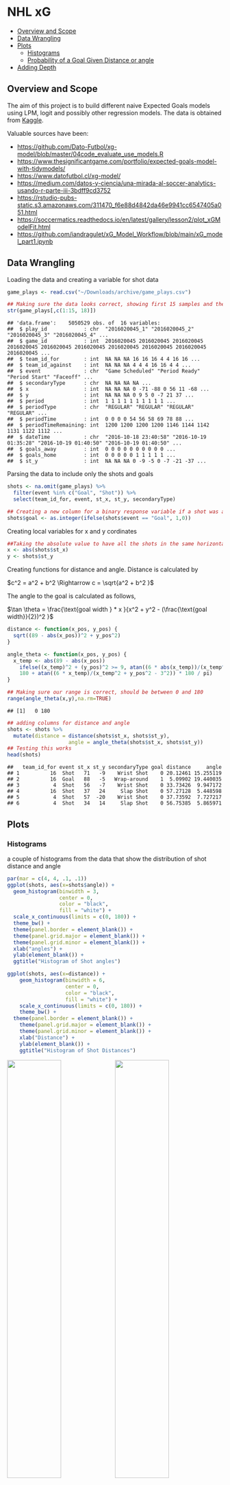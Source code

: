 NHL xG
================

- <a href="#overview-and-scope" id="toc-overview-and-scope">Overview and
  Scope</a>
- <a href="#data-wrangling" id="toc-data-wrangling">Data Wrangling</a>
- <a href="#plots" id="toc-plots">Plots</a>
  - <a href="#histograms" id="toc-histograms">Histograms</a>
  - <a href="#probability-of-a-goal-given-distance-or-angle"
    id="toc-probability-of-a-goal-given-distance-or-angle">Probability of a
    Goal Given Distance or angle</a>
- <a href="#adding-depth" id="toc-adding-depth">Adding Depth</a>

## Overview and Scope

The aim of this project is to build different naive Expected Goals
models using LPM, logit and possibly other regression models. The data
is obtained from
[Kaggle](https://www.kaggle.com/datasets/martinellis/nhl-game-data).

Valuable sources have been:

- <https://github.com/Dato-Futbol/xg-model/blob/master/04code_evaluate_use_models.R>
- <https://www.thesignificantgame.com/portfolio/expected-goals-model-with-tidymodels/>
- <https://www.datofutbol.cl/xg-model/>
- <https://medium.com/datos-y-ciencia/una-mirada-al-soccer-analytics-usando-r-parte-iii-3bdff9cd3752>
- <https://rstudio-pubs-static.s3.amazonaws.com/311470_f6e88d4842da46e9941cc6547405a051.html>
- <https://soccermatics.readthedocs.io/en/latest/gallery/lesson2/plot_xGModelFit.html>
- <https://github.com/iandragulet/xG_Model_Workflow/blob/main/xG_model_part1.ipynb>

## Data Wrangling

Loading the data and creating a variable for shot data

``` r
game_plays <- read.csv("~/Downloads/archive/game_plays.csv")

## Making sure the data looks correct, showing first 15 samples and the response variable
str(game_plays[,c(1:15, 18)])
```

    ## 'data.frame':    5050529 obs. of  16 variables:
    ##  $ play_id            : chr  "2016020045_1" "2016020045_2" "2016020045_3" "2016020045_4" ...
    ##  $ game_id            : int  2016020045 2016020045 2016020045 2016020045 2016020045 2016020045 2016020045 2016020045 2016020045 2016020045 ...
    ##  $ team_id_for        : int  NA NA NA 16 16 16 4 4 16 16 ...
    ##  $ team_id_against    : int  NA NA NA 4 4 4 16 16 4 4 ...
    ##  $ event              : chr  "Game Scheduled" "Period Ready" "Period Start" "Faceoff" ...
    ##  $ secondaryType      : chr  NA NA NA NA ...
    ##  $ x                  : int  NA NA NA 0 -71 -88 0 56 11 -68 ...
    ##  $ y                  : int  NA NA NA 0 9 5 0 -7 21 37 ...
    ##  $ period             : int  1 1 1 1 1 1 1 1 1 1 ...
    ##  $ periodType         : chr  "REGULAR" "REGULAR" "REGULAR" "REGULAR" ...
    ##  $ periodTime         : int  0 0 0 0 54 56 58 69 78 88 ...
    ##  $ periodTimeRemaining: int  1200 1200 1200 1200 1146 1144 1142 1131 1122 1112 ...
    ##  $ dateTime           : chr  "2016-10-18 23:40:58" "2016-10-19 01:35:28" "2016-10-19 01:40:50" "2016-10-19 01:40:50" ...
    ##  $ goals_away         : int  0 0 0 0 0 0 0 0 0 0 ...
    ##  $ goals_home         : int  0 0 0 0 0 1 1 1 1 1 ...
    ##  $ st_y               : int  NA NA NA 0 -9 -5 0 -7 -21 -37 ...

Parsing the data to include only the shots and goals

``` r
shots <- na.omit(game_plays) %>%
  filter(event %in% c("Goal", "Shot")) %>%
  select(team_id_for, event, st_x, st_y, secondaryType)

## Creating a new column for a binary response variable if a shot was a goal or not
shots$goal <- as.integer(ifelse(shots$event == "Goal", 1,0))
```

Creating local variables for x and y cordinates

``` r
##Taking the absolute value to have all the shots in the same horizontal axis
x <- abs(shots$st_x)
y <- shots$st_y
```

Creating functions for distance and angle. Distance is calculated by

$c^2 = a^2 + b^2 \Rightarrow c = \sqrt{a^2 + b^2 }$

The angle to the goal is calculated as follows,

$\tan \theta = \frac{\text{goal width } * x }{x^2 + y^2 - (\frac{\text{goal width}}{2})^2 }$

``` r
distance <- function(x_pos, y_pos) {
  sqrt((89 - abs(x_pos))^2 + y_pos^2)
}

angle_theta <- function(x_pos, y_pos) {
  x_temp <- abs(89 - abs(x_pos))
    ifelse((x_temp)^2 + (y_pos)^2 >= 9, atan((6 * abs(x_temp))/(x_temp^2 + y_pos^2 - 3^2)) * 180 / pi,
    180 + atan((6 * x_temp)/(x_temp^2 + y_pos^2 - 3^2)) * 180 / pi)
}

## Making sure our range is correct, should be between 0 and 180
range(angle_theta(x,y),na.rm=TRUE)
```

    ## [1]   0 180

``` r
## adding columns for distance and angle
shots <- shots %>%
  mutate(distance = distance(shots$st_x, shots$st_y),
                    angle = angle_theta(shots$st_x, shots$st_y))
## Testing this works
head(shots)
```

    ##   team_id_for event st_x st_y secondaryType goal distance     angle
    ## 1          16  Shot   71   -9    Wrist Shot    0 20.12461 15.255119
    ## 2          16  Goal   88   -5   Wrap-around    1  5.09902 19.440035
    ## 3           4  Shot   56   -7    Wrist Shot    0 33.73426  9.947172
    ## 4          16  Shot   37   24     Slap Shot    0 57.27128  5.448598
    ## 5           4  Shot   57  -20    Wrist Shot    0 37.73592  7.727217
    ## 6           4  Shot   34   14     Slap Shot    0 56.75385  5.865971

## Plots

### Histograms

a couple of histograms from the data that show the distribution of shot
distance and angle

``` r
par(mar = c(4, 4, .1, .1))
ggplot(shots, aes(x=shots$angle)) +
  geom_histogram(binwidth = 3,
                 center = 0,
                 color = "black",
                 fill = "white") +
  scale_x_continuous(limits = c(0, 180)) +
  theme_bw() +
  theme(panel.border = element_blank()) + 
  theme(panel.grid.major = element_blank()) +
  theme(panel.grid.minor = element_blank()) + 
  xlab("angles") + 
  ylab(element_blank()) + 
  ggtitle("Histogram of Shot angles")

ggplot(shots, aes(x=distance)) +
    geom_histogram(binwidth = 6,
                   center = 0,
                   color = "black",
                   fill = "white") +
    scale_x_continuous(limits = c(0, 180)) +
    theme_bw() +
  theme(panel.border = element_blank()) + 
    theme(panel.grid.major = element_blank()) +
    theme(panel.grid.minor = element_blank()) + 
    xlab("Distance") + 
    ylab(element_blank()) + 
    ggtitle("Histogram of Shot Distances")
```

<img src="NHL_xG_files/figure-gfm/Histograms-1.png" width="50%" /><img src="NHL_xG_files/figure-gfm/Histograms-2.png" width="50%" />

### Probability of a Goal Given Distance or angle

``` r
bins_distance <- aggregate(shots,
                   by=list(cut(shots$distance, seq(0,100,10))),
                   mean)

bins_angle <- aggregate(shots,
                  by=list(cut(shots$angle, seq(0,180,10))),
                  mean)

## Changing the first column to numeric values so that ggplot geom_smooth works
bins_distance$Group.1 <- as.numeric(bins_distance$Group.1)
bins_angle$Group.1 <- as.numeric(bins_angle$Group.1)

angles <- as.character(seq(0, 180, 10))
distances <- as.character(seq(0, 90, 10))


ggplot(bins_distance, aes(x= bins_distance$Group.1, y =  bins_distance$goal)) +
                          geom_point() +
                          geom_line() +
                          theme_bw() + 
                          xlab("Distance to goal (Feet)") +
                          ylab("Probability of Goal") + 
                          scale_x_discrete(limits = distances) +
                          ggtitle("Probability of Goal Given the Distance")
                          
ggplot () + aes(x= bins_angle$Group.1, y =  bins_angle$goal) +
  geom_point() +
  geom_smooth(method=lm, se = F) + 
  theme_bw() +
  xlab("angle to Goal") +
  ylab("Probability of Goal") + 
  ggtitle("Probability of Goal Given the angle") +
  scale_x_discrete(limits = angles)
```

<img src="NHL_xG_files/figure-gfm/Bins-1.png" width="50%" /><img src="NHL_xG_files/figure-gfm/Bins-2.png" width="50%" />
In the distance to goal there’s an interesting fact: probability of goal
increases with distance. This is likely due to the fact that usually
shots from very far away are shot due to empty goal: hence it scewing
the data. In angle to goal there’s no notable surprises.

This chunk is saved for possible future uses. To ensure unbiasedness,
training data has to be separated from the actual testing data. With the
following commands the sample is randomized and 70% of it would be used
for the training data.

``` r
LPM <- lm(goal ~ distance + angle, data = shots)
summary(LPM)
```

    ## 
    ## Call:
    ## lm(formula = goal ~ distance + angle, data = shots)
    ## 
    ## Residuals:
    ##      Min       1Q   Median       3Q      Max 
    ## -0.91679 -0.10933 -0.06287 -0.03935  1.01867 
    ## 
    ## Coefficients:
    ##               Estimate Std. Error t value Pr(>|t|)    
    ## (Intercept)  7.182e-02  1.213e-03   59.20   <2e-16 ***
    ## distance    -1.076e-03  2.243e-05  -47.99   <2e-16 ***
    ## angle        4.706e-03  4.077e-05  115.43   <2e-16 ***
    ## ---
    ## Signif. codes:  0 '***' 0.001 '**' 0.01 '*' 0.05 '.' 0.1 ' ' 1
    ## 
    ## Residual standard error: 0.2842 on 929388 degrees of freedom
    ##   (28 observations deleted due to missingness)
    ## Multiple R-squared:  0.05006,    Adjusted R-squared:  0.05006 
    ## F-statistic: 2.449e+04 on 2 and 929388 DF,  p-value: < 2.2e-16

``` r
LPM_distance <- as.numeric(LPM$coefficients["distance"])
LPM_angle <- as.numeric(LPM$coefficients["angle"])
LPM_intercept <- as.numeric(LPM$coefficients["(Intercept)"])
LPM_manual <- LPM_intercept + LPM_distance * shots$distance + LPM_angle * shots$angle
```

In the plot below, the the main downside of LPM model becomes apparent:
results are not bound \[0,1\].

``` r
ggplot(data = LPM, mapping=aes(x=angle, y = goal)) +
  geom_point() + geom_smooth(method = "lm", se = F) +
  theme_bw()
```

![](NHL_xG_files/figure-gfm/LPM%20Plot-1.png)<!-- -->

Because of this and various other reasons, logit is used.

``` r
logit <- glm(goal ~ distance + angle,
             family = binomial(link = 'logit'),
             data = shots)

logit_distance <- as.numeric(logit$coefficients["distance"])
logit_angle <- as.numeric(logit$coefficients["angle"])
logit_intercept <- as.numeric(logit$coefficients["(Intercept)"])
logit_value <- 1/(1+exp(logit_intercept + logit_distance * shots$distance + logit_angle * shots$angle))
```

In a logit model, the probability of an event is given by

$P = \frac{1}{1 + - exp^{-{(\beta_0 + \beta_1 x_1 \beta_2 x_2 + …)}}}$

``` r
ggplot(logit, aes(x=distance, y =goal)) +
  geom_point() + geom_smooth(method = "glm", method.args = list(family = "quasibinomial"), se = F) +
  scale_x_reverse() +
  theme_bw() +
  xlab("Distance to Goal") +
  ylab("Probability of Goal") + 
  ggtitle("Distance as an explanatory variable") 

ggplot(logit, aes(x=angle, y =goal)) +
  geom_point() + geom_smooth(method = "glm", method.args = list(family = "quasibinomial"), se = F) +
  theme_bw() +
  xlab("angle to Goal") +
  ylab("Probability of Goal") + 
  ggtitle("angle as an explanatory variable") 
```

<img src="NHL_xG_files/figure-gfm/Logit Plots-1.png" width="50%" /><img src="NHL_xG_files/figure-gfm/Logit Plots-2.png" width="50%" />
From graphs above, it becomes visually clear that angle is a way more
important factor affecting if a shot is a goal or not. To test whether
we could improve explanatory power of distance, we add a quadratic form
of it as an extra variable.

``` r
shots$distance_sq <- shots$distance^2

logit.2 <- glm(goal ~ distance + distance_sq + angle,
               family = binomial(link = 'logit'),
               data = shots)

summary(logit.2)
```

    ## 
    ## Call:
    ## glm(formula = goal ~ distance + distance_sq + angle, family = binomial(link = "logit"), 
    ##     data = shots)
    ## 
    ## Deviance Residuals: 
    ##     Min       1Q   Median       3Q      Max  
    ## -2.3829  -0.4816  -0.3608  -0.2779   3.1150  
    ## 
    ## Coefficients:
    ##               Estimate Std. Error z value Pr(>|z|)    
    ## (Intercept) -1.982e+00  2.582e-02 -76.759  < 2e-16 ***
    ## distance    -2.028e-02  1.248e-03 -16.244  < 2e-16 ***
    ## distance_sq -9.991e-05  1.610e-05  -6.205 5.47e-10 ***
    ## angle        2.668e-02  5.186e-04  51.437  < 2e-16 ***
    ## ---
    ## Signif. codes:  0 '***' 0.001 '**' 0.01 '*' 0.05 '.' 0.1 ' ' 1
    ## 
    ## (Dispersion parameter for binomial family taken to be 1)
    ## 
    ##     Null deviance: 578555  on 929390  degrees of freedom
    ## Residual deviance: 536707  on 929387  degrees of freedom
    ##   (28 observations deleted due to missingness)
    ## AIC: 536715
    ## 
    ## Number of Fisher Scoring iterations: 6

``` r
logit.2_coef <- logit.2$coefficients
logit.2_distance <- logit.2_coef["distance"]
logit.2_distance_sq <- logit.2_coef["distance_sq"]
logit.2_intercept <- logit.2_coef["(Intercept)"]


b <- data.frame(c(seq(0,100,.1)))

a <- (1 / (1 + exp(-logit.2_distance * b - logit.2_distance_sq * b - logit.2_intercept)))
a.2 <- (1 / (1 + exp(-logit_distance * b - logit_intercept)))
a.3 <- (1 / (1 + exp(-logit.2_distance * b - logit.2_intercept)))
  
c <- cbind(a, a.2, b)

colnames(c) <- c("a", "a.2", "b")

ggplot(c, aes(x=b,y=a)) +
  geom_point(size = 0.4, col = "darkgreen") + 
  geom_point(aes(y=a.2), size = 0.3, col = "darkred") +
  theme_bw() + 
  ggtitle("Comparing Distance Variables with and without quadratic term") +
  xlab("Distance to Goal") +
  ylab("Probability of a Goal")
```

![](NHL_xG_files/figure-gfm/Quadratics-1.png)<!-- -->

As we can see, quadratic’s effect is minimal and henceforth will be
discarded.

``` r
artificial_shots <- crossing(location_x = seq(30, 88, by = 1), location_y = seq(-37, 37, by = 1))

artificial_shots$distance <- distance(artificial_shots$location_x, artificial_shots$location_y)
artificial_shots$angle <- angle_theta(artificial_shots$location_x, artificial_shots$location_y)
artificial_shots$xg <- LPM_intercept + distance(artificial_shots$location_x,artificial_shots$location_y) * LPM_distance + angle_theta(artificial_shots$location_x, artificial_shots$location_y) * LPM_angle

geom_hockey(league = "NHL", rotation = 90, display_range = "ozone") +
  geom_point(aes(x = artificial_shots$location_y, y = artificial_shots$location_x, col = artificial_shots$xg, alpha = 1)) +
  scale_color_gradient2(low = "white", mid="red", midpoint = 0.55, high ="darkred",
                       scales::rescale(c(0.9,0.1)))
```

![](NHL_xG_files/figure-gfm/Heatmap%20LPM-1.png)<!-- -->

``` r
artificial_shots <- crossing(location_x = seq(30, 88, by = 1), location_y = seq(-37, 37, by = 1))

artificial_shots$distance <- distance(artificial_shots$location_x, artificial_shots$location_y)
artificial_shots$angle <- angle_theta(artificial_shots$location_x, artificial_shots$location_y)
artificial_shots$xg_logit <- 1 / (1 + exp(-logit_intercept - distance(artificial_shots$location_x,artificial_shots$location_y) * logit_distance - angle_theta(artificial_shots$location_x, artificial_shots$location_y) * logit_angle))

geom_hockey(league = "NHL", rotation = 90, display_range = "ozone") +
  geom_point(aes(x = artificial_shots$location_y, y = artificial_shots$location_x, col = artificial_shots$xg_logit, alpha = 0.1)) +
  scale_color_gradient(low = "white", high ="red",
                       scales::rescale(c(0.1,0.9))) 
```

![](NHL_xG_files/figure-gfm/Heatmap%20logit-1.png)<!-- -->

## Adding Depth

Henceforth we will be comparing the effectivness of the models, hence
the data will be split into training- and testing data. Here 70% of the
full sample is used for training and the remaining 30% for testing. This
ensured unbiasedness when testing the models.

``` r
train_test_split <- initial_split(data = shots, prop = 0.7)

train_data <- train_test_split %>%
  training()
test_data <- train_test_split %>%
  testing()
```

Let’s broaden our analysis by adding an other explanatory factor to the
regression: shot type. We have the following options:

``` r
unique(shots$secondaryType)
```

    ## [1] "Wrist Shot"  "Wrap-around" "Slap Shot"   "Tip-In"      "Snap Shot"  
    ## [6] "Backhand"    "Deflected"

Lets add this to the regression and see how the coefficients for
distance and angle change.

``` r
logit.3 <- glm(goal ~ distance + angle + secondaryType,
             family = binomial(link = 'logit'),
             data = train_data)

logit_pred <- predict(logit, test_data, type = "response")
logit.2_pred <- predict(logit.2, test_data, type = "response")

logit.3_pred <- predict(logit.3, test_data, type = "response")
table(shots$goal)
```

    ## 
    ##      0      1 
    ## 842232  87187

``` r
head(logit.3_pred)
```

    ##          1          3          5          6         11         12 
    ## 0.11658802 0.06835659 0.05722181 0.04078958 0.08699114 0.06165163

``` r
sum(logit.3_pred > 0.01, na.rm=TRUE)
```

    ## [1] 277731

``` r
par(pty = "s")
#Comparing Logit models 
roc.test(roc(test_data$goal, logit.3_pred), roc(test_data$goal, logit.2_pred))
```

    ## 
    ##  DeLong's test for two correlated ROC curves
    ## 
    ## data:  roc(test_data$goal, logit.3_pred) and roc(test_data$goal, logit.2_pred)
    ## Z = 19.652, p-value < 2.2e-16
    ## alternative hypothesis: true difference in AUC is not equal to 0
    ## 95 percent confidence interval:
    ##  0.008135085 0.009937485
    ## sample estimates:
    ## AUC of roc1 AUC of roc2 
    ##   0.7176285   0.7085922

``` r
#Comparing better Logit model to the LPM model
roc.test(roc(test_data$goal, logit.3_pred), roc(test_data$goal, logit_pred))
```

    ## 
    ##  DeLong's test for two correlated ROC curves
    ## 
    ## data:  roc(test_data$goal, logit.3_pred) and roc(test_data$goal, logit_pred)
    ## Z = 21.219, p-value < 2.2e-16
    ## alternative hypothesis: true difference in AUC is not equal to 0
    ## 95 percent confidence interval:
    ##  0.00892232 0.01073836
    ## sample estimates:
    ## AUC of roc1 AUC of roc2 
    ##   0.7176285   0.7077982

``` r
logit.3_roc <- roc(test_data$goal, logit.3_pred, plot = TRUE, print.auc = TRUE, col = "darkred",
  legacy.axes = TRUE, percent = TRUE, xlab = "False Positive Percentage",
  ylab = "True Positive Percentage") 
```

![](NHL_xG_files/figure-gfm/adding%20secondaryType-1.png)<!-- -->

``` r
#Observing the optimal threshold level and the corresponding specificity and sensitivity levels
logit.3_threshold <- coords(logit.3_roc, "best", "threshold")
logit.3_threshold
```

    ##    threshold specificity sensitivity
    ## 1 0.08403149    61.20245    73.23559

``` r
#Creating Confusion Matrix
logit.3_conf <- table(logit.3_pred>=logit.3_threshold$threshold, test_data$goal)
sum(diag(logit.3_conf))/sum(logit.3_conf)*100
```

    ## [1] 62.32394
